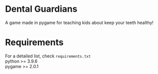 # Dental Guardians
A game made in pygame for teaching kids about keep your teeth healthy!

# Requirements
For a detailed list, check `requirements.txt`  
python >= 3.9.6  
pygame >= 2.0.1
